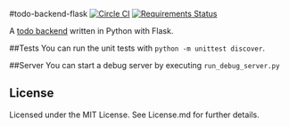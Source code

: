 #todo-backend-flask
[![Circle CI](https://circleci.com/gh/Faerbit/todo-backend-flask.svg?style=shield)](https://circleci.com/gh/Faerbit/todo-backend-flask)
[![Requirements Status](https://requires.io/github/Faerbit/todo-backend-flask/requirements.svg?branch=master)](https://requires.io/github/Faerbit/todo-backend-flask/requirements/?branch=master)

A [todo backend](http://todobackend.com) written in Python with Flask.

##Tests
You can run the unit tests with `python -m unittest discover`.

##Server
You can start a debug server by executing `run_debug_server.py`

## License
Licensed under the MIT License.
See License.md for further details.
